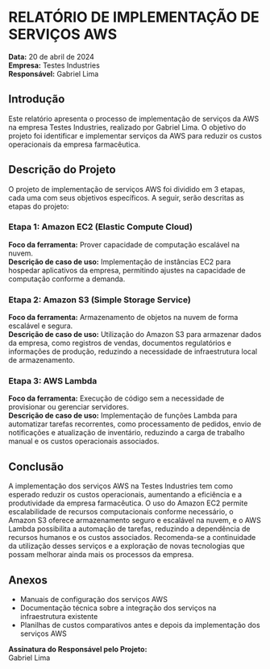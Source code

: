# RELATÓRIO DE IMPLEMENTAÇÃO DE SERVIÇOS AWS
**Data:** 20 de abril de 2024  
**Empresa:** Testes Industries  
**Responsável:** Gabriel Lima  

## Introdução
Este relatório apresenta o processo de implementação de serviços da AWS na empresa Testes Industries, realizado por Gabriel Lima. O objetivo do projeto foi identificar e implementar serviços da AWS para reduzir os custos operacionais da empresa farmacêutica.

## Descrição do Projeto
O projeto de implementação de serviços AWS foi dividido em 3 etapas, cada uma com seus objetivos específicos. A seguir, serão descritas as etapas do projeto:

### Etapa 1: Amazon EC2 (Elastic Compute Cloud)
**Foco da ferramenta:** Prover capacidade de computação escalável na nuvem.  
**Descrição de caso de uso:** Implementação de instâncias EC2 para hospedar aplicativos da empresa, permitindo ajustes na capacidade de computação conforme a demanda.

### Etapa 2: Amazon S3 (Simple Storage Service)
**Foco da ferramenta:** Armazenamento de objetos na nuvem de forma escalável e segura.  
**Descrição de caso de uso:** Utilização do Amazon S3 para armazenar dados da empresa, como registros de vendas, documentos regulatórios e informações de produção, reduzindo a necessidade de infraestrutura local de armazenamento.

### Etapa 3: AWS Lambda
**Foco da ferramenta:** Execução de código sem a necessidade de provisionar ou gerenciar servidores.  
**Descrição de caso de uso:** Implementação de funções Lambda para automatizar tarefas recorrentes, como processamento de pedidos, envio de notificações e atualização de inventário, reduzindo a carga de trabalho manual e os custos operacionais associados.

## Conclusão
A implementação dos serviços AWS na Testes Industries tem como esperado reduzir os custos operacionais, aumentando a eficiência e a produtividade da empresa farmacêutica. O uso do Amazon EC2 permite escalabilidade de recursos computacionais conforme necessário, o Amazon S3 oferece armazenamento seguro e escalável na nuvem, e o AWS Lambda possibilita a automação de tarefas, reduzindo a dependência de recursos humanos e os custos associados. Recomenda-se a continuidade da utilização desses serviços e a exploração de novas tecnologias que possam melhorar ainda mais os processos da empresa.

## Anexos
- Manuais de configuração dos serviços AWS
- Documentação técnica sobre a integração dos serviços na infraestrutura existente
- Planilhas de custos comparativos antes e depois da implementação dos serviços AWS

**Assinatura do Responsável pelo Projeto:**  
Gabriel Lima
